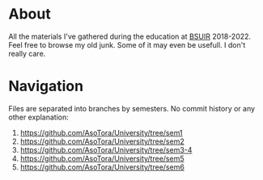 # About

All the materials I've gathered during the education at [BSUIR](https://www.bsuir.by/en/) 2018-2022. Feel free to browse my old junk. Some of it may even be usefull. I don't really care. 


# Navigation

Files are separated into branches by semesters. No commit history or any other explanation:

1. https://github.com/AsoTora/University/tree/sem1
2. https://github.com/AsoTora/University/tree/sem2
3. https://github.com/AsoTora/University/tree/sem3-4
4. https://github.com/AsoTora/University/tree/sem5
5. https://github.com/AsoTora/University/tree/sem6
